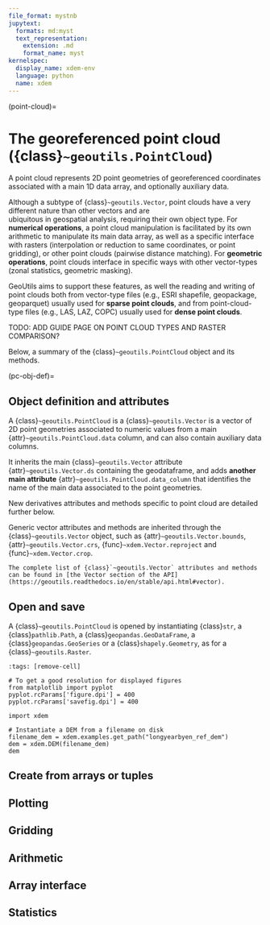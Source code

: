 ```yaml
---
file_format: mystnb
jupytext:
  formats: md:myst
  text_representation:
    extension: .md
    format_name: myst
kernelspec:
  display_name: xdem-env
  language: python
  name: xdem
---
```

(point-cloud)=

# The georeferenced point cloud ({class}`~geoutils.PointCloud`)

A point cloud represents 2D point geometries of georeferenced coordinates associated with a main 1D data array, and optionally auxiliary data.

Although a subtype of {class}`~geoutils.Vector`, point clouds have a very different nature than other vectors and are   
ubiquitous in geospatial analysis, requiring their own object type. 
For **numerical operations**, a point cloud manipulation is facilitated by its own arithmetic to manipulate its main data array, as well as a 
specific interface with rasters (interpolation or reduction to same coordinates, or point gridding), or other point 
clouds (pairwise distance matching).
For **geometric operations**, point clouds interface in specific ways with other vector-types (zonal statistics, geometric masking).

GeoUtils aims to support these features, as well the reading and writing of point clouds both from vector-type files (e.g., ESRI shapefile, geopackage, 
geoparquet) usually used for **sparse point clouds**, and from point-cloud-type files (e.g., LAS, LAZ, COPC) usually 
used for **dense point clouds**.

TODO: ADD GUIDE PAGE ON POINT CLOUD TYPES AND RASTER COMPARISON?

Below, a summary of the {class}`~geoutils.PointCloud` object and its methods.

(pc-obj-def)=

## Object definition and attributes

A {class}`~geoutils.PointCloud` is a {class}`~geoutils.Vector` is a vector of 2D point geometries associated to 
numeric values from a main {attr}`~geoutils.PointCloud.data` column, and can also contain auxiliary data columns.

It inherits the main {class}`~geoutils.Vector` attribute {attr}`~geoutils.Vector.ds` containing the geodataframe, and adds **another 
main attribute** {attr}`~geoutils.PointCloud.data_column` that identifies the name of the main data associated to the 
point geometries.

New derivatives attributes and methods specific to point cloud are detailed further below.

Generic vector attributes and methods are inherited through the {class}`~geoutils.Vector` object, such as
{attr}`~geoutils.Vector.bounds`, {attr}`~geoutils.Vector.crs`, {func}`~xdem.Vector.reproject` and {func}`~xdem.Vector.crop`.

```{tip}
The complete list of {class}`~geoutils.Vector` attributes and methods can be found in [the Vector section of the API](https://geoutils.readthedocs.io/en/stable/api.html#vector).
```

## Open and save

A {class}`~geoutils.PointCloud` is opened by instantiating {class}`str`, a {class}`pathlib.Path`, a {class}`geopandas.GeoDataFrame`,
a {class}`geopandas.GeoSeries` or a {class}`shapely.Geometry`, as for a {class}`~geoutils.Raster`.

```{code-cell} ipython3
:tags: [remove-cell]

# To get a good resolution for displayed figures
from matplotlib import pyplot
pyplot.rcParams['figure.dpi'] = 400
pyplot.rcParams['savefig.dpi'] = 400
```

```{code-cell} ipython3
import xdem

# Instantiate a DEM from a filename on disk
filename_dem = xdem.examples.get_path("longyearbyen_ref_dem")
dem = xdem.DEM(filename_dem)
dem
```

## Create from arrays or tuples

## Plotting

## Gridding

## Arithmetic

## Array interface

## Statistics


